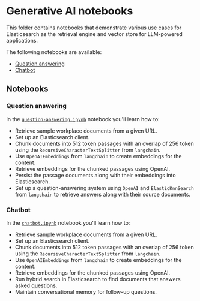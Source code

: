 # Generative AI notebooks

This folder contains notebooks that demonstrate various use cases for Elasticsearch as the retrieval engine and vector store for LLM-powered applications.

The following notebooks are available:

- [Question answering](#question-answering)
- [Chatbot](#chatbot)

## Notebooks

### Question answering

In the [`question-answering.ipynb`](./question-answering.ipynb) notebook you'll learn how to:

- Retrieve sample workplace documents from a given URL.
- Set up an Elasticsearch client.
- Chunk documents into 512 token passages with an overlap of 256 token using the `RecursiveCharacterTextSplitter` from `langchain`.
- Use `OpenAIEmbeddings` from `langchain` to create embeddings for the content.
- Retrieve embeddings for the chunked passages using OpenAI.
- Persist the passage documents along with their embeddings into Elasticsearch.
- Set up a question-answering system using `OpenAI` and `ElasticKnnSearch` from `langchain` to retrieve answers along with their source documents.

### Chatbot

In the [`chatbot.ipynb`](./chatbot.ipynb) notebook you'll learn how to:

- Retrieve sample workplace documents from a given URL.
- Set up an Elasticsearch client.
- Chunk documents into 512 token passages with an overlap of 256 token using the `RecursiveCharacterTextSplitter` from `langchain`.
- Use `OpenAIEmbeddings` from `langchain` to create embeddings for the content.
- Retrieve embeddings for the chunked passages using OpenAI.
- Run hybrid search in Elasticsearch to find documents that answers asked questions.
- Maintain conversational memory for follow-up questions.
